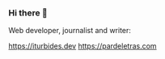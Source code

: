 ### Hi there 👋


Web developer, journalist and writer:

https://iturbides.dev
https://pardeletras.com

